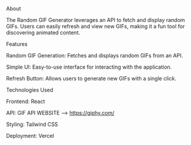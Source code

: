 About

The Random GIF Generator leverages an API to fetch and display random GIFs. Users can easily refresh and view new GIFs, making it a fun tool for discovering animated content.

Features

Random GIF Generation: Fetches and displays random GIFs from an API.

Simple UI: Easy-to-use interface for interacting with the application.

Refresh Button: Allows users to generate new GIFs with a single click.

Technologies Used

Frontend: React

API: GIF API WEBSITE --> https://giphy.com/

Styling: Tailwind CSS

Deployment: Vercel 

